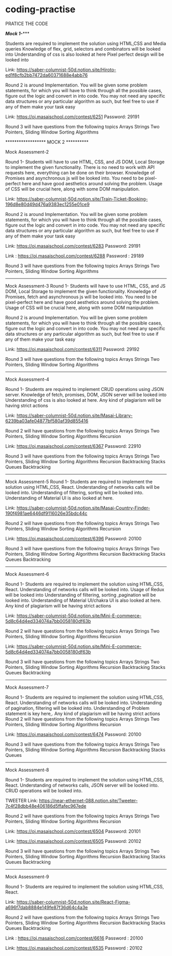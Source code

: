 # coding-practise
PRATICE THE CODE

*********Mock 1-************

Students are required to implement the solution using HTML,CSS and Media queries
Knowledge of flex, grid, selectors and combinators will be looked into
Understanding of css is also looked at here
Pixel perfect design will be looked into

Link: https://saber-columnist-50d.notion.site/Hiroto-ed1f8cfb2bb7472da60371688e4abb76

Round 2  is around Implementation. You will be given some problem statements, for which you will have to think through all the possible cases, figure out the logic and convert in into code. You may not need any specific data structures or any particular algorithm as such, but feel free to use if any of them make your task easy

Link: https://oj.masaischool.com/contest/6251
Password: 29191

Round 3 will have questions from the following topics
Arrays
Strings
Two Pointers, Sliding Window
Sorting Algorithms


******************  MOCK 2  **********

Mock Assessment-2 

Round 1-
Students will have to use HTML, CSS, and JS DOM, Local Storage to implement the given functionality.
There is no need to work with API requests here, everything can be done on their browser.
Knowledge of Promises and asynchronous js will be looked into.
You need to be pixel-perfect here and have good aesthetics around solving the problem.
Usage of CSS will be crucial here, along with some DOM manipulation.

Link: https://saber-columnist-50d.notion.site/Train-Ticket-Booking-196d8e80d49d476a9383ec1255e01ce9


Round 2  is around Implementation. You will be given some problem statements, for which you will have to think through all the possible cases, figure out the logic and convert in into code. You may not need any specific data structures or any particular algorithm as such, but feel free to use if any of them make your task easy

Link: https://oj.masaischool.com/contest/6283
Password: 29191

Link : https://oj.masaischool.com/contest/6288
Password : 29189

Round 3 will have questions from the following topics
Arrays
Strings
Two Pointers, Sliding Window
Sorting Algorithms


****************************************

Mock Assessment-3 
Round 1-
Students will have to use HTML, CSS, and JS DOM, Local Storage to implement the given functionality.
Knowledge of Promises, fetch and asynchronous js will be looked into.
You need to be pixel-perfect here and have good aesthetics around solving the problem.
Usage of CSS will be crucial here, along with some DOM manipulation

Round 2 is around Implementation. You will be given some problem statements, for which you will have to think through all the possible cases, figure out the logic and convert in into code. You may not need any specific data structures or any particular algorithm as such, but feel free to use if any of them make your task easy

Link: https://oj.masaischool.com/contest/6311
Password: 29192

Round 3 will have questions from the following topics
Arrays
Strings
Two Pointers, Sliding Window
Sorting Algorithms

********************************************

Mock Assessment-4 

Round 1-
Students are required to implement CRUD operations using JSON server.
Knowledge of fetch, promises, DOM, JSON server will be looked into
Understanding of css is also looked at here.
Any kind of plagiarism will be having strict actions

Link:  https://saber-columnist-50d.notion.site/Masai-Library-6239ba03afe04877bf580af39d855416

Round 2 will have questions from the following topics
 Arrays
 Strings
 Two Pointers, Sliding Window
 Sorting Algorithms
 Recursion

Link: https://oj.masaischool.com/contest/6367
Password: 22910

Round 3 will have questions from the following topics
 Arrays
 Strings
 Two Pointers, Sliding Window
 Sorting Algorithms
 Recursion
 Backtracking
 Stacks
 Queues
 Backtracking


*************************************
Mock Assessment-5 
Round 1-
Students are required to implement the solution using HTML,CSS, React.
Understanding of networks calls will be looked into.
Understanding of filtering, sorting will be looked into.
Understanding of Material UI is also looked at here.

Link: https://saber-columnist-50d.notion.site/Masai-Country-Finder-190f4981ae6446df9116026e35bdc44c


Round 2 will have questions from the following topics
 Arrays
 Strings
 Two Pointers, Sliding Window
 Sorting Algorithms
 Recursion

Link: https://oj.masaischool.com/contest/6396
Password: 20100

Round 3 will have questions from the following topics
 Arrays
 Strings
 Two Pointers, Sliding Window
 Sorting Algorithms
 Recursion
 Backtracking
 Stacks
 Queues
 Backtracking

******************************************

Mock Assessment-6 

Round 1-
Students are required to implement the solution using HTML,CSS, React.
Understanding of networks calls will be looked into.
Usage of Redux will be looked into
Understanding of filtering, sorting ,pagination will be looked into.
Understanding of Material UI/chakra UI is also looked at here.
Any kind of plagiarism will be having strict actions

Link: https://saber-columnist-50d.notion.site/Mini-E-commerce-5d8c64d4ed334074a7bb0058180df63b

Round 2 will have questions from the following topics
 Arrays
 Strings
 Two Pointers, Sliding Window
 Sorting Algorithms
 Recursion

Link: https://saber-columnist-50d.notion.site/Mini-E-commerce-5d8c64d4ed334074a7bb0058180df63b

Round 3 will have questions from the following topics
 Arrays
 Strings
 Two Pointers, Sliding Window
 Sorting Algorithms
 Recursion
 Backtracking
 Stacks
 Queues
 Backtracking


**********************************************

Mock Assessment-7

Round 1-
Students are required to implement the solution using HTML,CSS, React.
Understanding of networks calls will be looked into.
Understanding of pagination, filtering will be looked into.
Understanding of Problem statement is key here,.
Any kind of plagiarism will be having strict actions
Round 2 will have questions from the following topics
 Arrays
 Strings
 Two Pointers, Sliding Window
 Sorting Algorithms
 Recursion

Link: https://oj.masaischool.com/contest/6474
Password: 20100
 
Round 3 will have questions from the following topics
 Arrays
 Strings
 Two Pointers, Sliding Window
 Sorting Algorithms
 Recursion
 Backtracking
 Stacks
 Queues

***********************************************

Mock Assessment-8 

Round 1-
Students are required to implement the solution using HTML,CSS, React.
Understanding of networks calls, JSON server will be looked into.
CRUD operations will be looked into.

TWEETER
Link: https://near-ethernet-088.notion.site/Tweeter-7c4f28dbb48e406186d5ffafec967ede

Round 2 will have questions from the following topics
 Arrays
 Strings
 Two Pointers, Sliding Window
 Sorting Algorithms
 Recursion

Link: https://oj.masaischool.com/contest/6504
Password: 20101

Link: https://oj.masaischool.com/contest/6505
Password: 20102
 

Round 3 will have questions from the following topics
 Arrays
 Strings
 Two Pointers, Sliding Window
 Sorting Algorithms
 Recursion
 Backtracking
 Stacks
 Queues
 Backtracking


*************************************************

Mock Assessment-9

Round 1-
Students are required to implement the solution using HTML,CSS, React.

Link: https://saber-columnist-50d.notion.site/React-Figma-a696f7dab8884e149fe87f36d64c4a3e

Round 2 will have questions from the following topics
 Arrays
 Strings
 Two Pointers, Sliding Window
 Sorting Algorithms
 Recursion
 Backtracking
 Stacks
 Queues
 Backtracking

Link : https://oj.masaischool.com/contest/6616
Password : 20100

Link: https://oj.masaischool.com/contest/6535
Password : 20102
